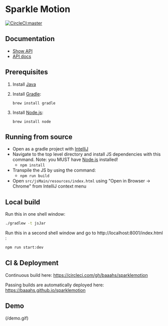 # Sparkle Motion

[![CircleCI:master](https://circleci.com/gh/baaahs/sparklemotion.svg?style=svg)](https://circleci.com/gh/baaahs/sparklemotion)

## Documentation
* [Show API](show_api.md)
* [API docs](https://baaahs.github.io/sparklemotion/doc/sparklemotion/)

## Prerequisites

1. Install [Java](https://www.oracle.com/technetwork/java/javase/downloads/jdk11-downloads-5066655.html)
1. Install [Gradle](https://gradle.org/install/):

   `brew install gradle`
1. Install [Node.js](https://nodejs.org/en/download/):

   `brew install node`

## Running from source

* Open as a gradle project with [IntelliJ](https://www.jetbrains.com/idea/download/)
* Navigate to the top level directory and install JS dependencies with this command. Note: you MUST have [Node.js](https://nodejs.org/en/download/) installed!
  - `npm install`
* Transpile the JS by using the command:
  - `npm run build`
* Open `src/jsMain/resources/index.html` using "Open in Browser -> Chrome" from IntelliJ context menu

## Local build

Run this in one shell window:

```sh
./gradlew -t jsJar
```

Run this in a second shell window and go to http://localhost:8001/index.html :

```sh
npm run start:dev
```

## CI & Deployment

Continuous build here: https://circleci.com/gh/baaahs/sparklemotion

Passing builds are automatically deployed here: https://baaahs.github.io/sparklemotion

## Demo
(/demo.gif)
